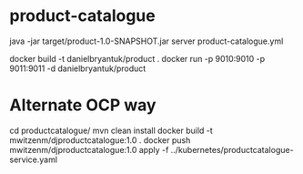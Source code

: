 product-catalogue
=================

java -jar target/product-1.0-SNAPSHOT.jar server product-catalogue.yml

docker build -t danielbryantuk/product .
docker run -p 9010:9010 -p 9011:9011 -d danielbryantuk/product

Alternate OCP way
=================
cd productcatalogue/
mvn clean install
docker build -t mwitzenm/djproductcatalogue:1.0 .
docker push mwitzenm/djproductcatalogue:1.0
apply -f ../kubernetes/productcatalogue-service.yaml
